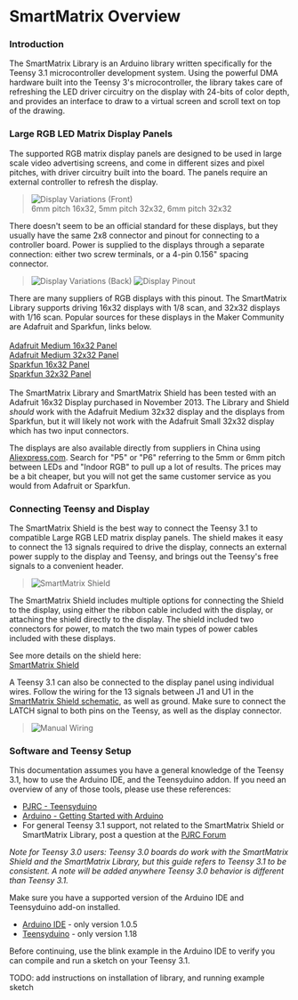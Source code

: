 # SmartMatrix Overview

### Introduction
The SmartMatrix Library is an Arduino library written specifically for the Teensy 3.1 microcontroller development system.  Using the powerful DMA hardware built into the Teensy 3's microcontroller, the library takes care of refreshing the LED driver circuitry on the display with 24-bits of color depth, and provides an interface to draw to a virtual screen and scroll text on top of the drawing.


### Large RGB LED Matrix Display Panels
The supported RGB matrix display panels are designed to be used in large scale video advertising screens, and come in different sizes and pixel pitches, with driver circuitry built into the board.  The panels require an external controller to refresh the display.

> ![Display Variations (Front)](photos/DisplayVariationsFront.jpg)  
> 6mm pitch 16x32, 5mm pitch 32x32, 6mm pitch 32x32

There doesn't seem to be an official standard for these displays, but they usually have the same 2x8 connector and pinout for connecting to a controller board.  Power is supplied to the displays through a separate connection: either two screw terminals, or a 4-pin 0.156" spacing connector.

> ![Display Variations (Back)](photos/DisplayVariationsBack.jpg)
> ![Display Pinout](photos/DisplayPinout.jpg)

There are many suppliers of RGB displays with this pinout.  The SmartMatrix Library supports driving 16x32 displays with 1/8 scan, and 32x32 displays with 1/16 scan.  Popular sources for these displays in the Maker Community are Adafruit and Sparkfun, links below.  
<br/>
[Adafruit Medium 16x32 Panel](http://www.adafruit.com/products/420)  
[Adafruit Medium 32x32 Panel](http://www.adafruit.com/products/1484)  
[Sparkfun 16x32 Panel](https://www.sparkfun.com/products/12583)  
[Sparkfun 32x32 Panel](https://www.sparkfun.com/products/12584)  
<br/>
The SmartMatrix Library and SmartMatrix Shield has been tested with an Adafruit 16x32 Display purchased in November 2013.  The Library and Shield _should_ work with the Adafruit Medium 32x32 display and the displays from Sparkfun, but it will likely not work with the Adafruit Small 32x32 display which has two input connectors.

The displays are also available directly from suppliers in China using [Aliexpress.com](http://www.aliexpress.com/).  Search for "P5" or "P6" referring to the 5mm or 6mm pitch between LEDs and "Indoor RGB" to pull up a lot of results.  The prices may be a bit cheaper, but you will not get the same customer service as you would from Adafruit or Sparkfun.

### Connecting Teensy and Display
The SmartMatrix Shield is the best way to connect the Teensy 3.1 to compatible Large RGB LED matrix display panels.  The shield makes it easy to connect the 13 signals required to drive the display, connects an external power supply to the display and Teensy, and brings out the Teensy's free signals to a convenient header.
> ![SmartMatrix Shield](photos/ProtoIsometric.jpg)

The SmartMatrix Shield includes multiple options for connecting the Shield to the display, using either the ribbon cable included with the display, or attaching the shield directly to the display.  The shield included two connectors for power, to match the two main types of power cables included with these displays.

See more details on the shield here:  
[SmartMatrix Shield](shieldref.html)

A Teensy 3.1 can also be connected to the display panel using individual wires.  Follow the wiring for the 13 signals between J1 and U1 in the [SmartMatrix Shield schematic](https://github.com/pixelmatix/SmartMatrix/raw/master/hardware/SmartMatrixShield_V1_sch.pdf), as well as ground.  Make sure to connect the LATCH signal to both pins on the Teensy, as well as the display connector.
> ![Manual Wiring](photos/TeensyManualWiring.jpg)


### Software and Teensy Setup
This documentation assumes you have a general knowledge of the Teensy 3.1, how to use the Arduino IDE, and the Teensyduino addon.  If you need an overview of any of those tools, please use these references:

* [PJRC - Teensyduino](http://www.pjrc.com/teensy/teensyduino.html)
* [Arduino - Getting Started with Arduino](http://arduino.cc/en/Guide/HomePage)
* For general Teensy 3.1 support, not related to the SmartMatrix Shield or SmartMatrix Library, post a question at the [PJRC Forum](http://forum.pjrc.com/forums/3-Technical-Support-amp-Questions)

_Note for Teensy 3.0 users: Teensy 3.0 boards do work with the SmartMatrix Shield and the SmartMatrix Library, but this guide refers to Teensy 3.1 to be consistent.  A note will be added anywhere Teensy 3.0 behavior is different than Teensy 3.1._

Make sure you have a supported version of the Arduino IDE and Teensyduino add-on installed.

* [Arduino IDE](http://arduino.cc/en/main/software) - only version 1.0.5
* [Teensyduino](http://www.pjrc.com/teensy/td_download.html) - only version 1.18

Before continuing, use the blink example in the Arduino IDE to verify you can compile and run a sketch on your Teensy 3.1.

TODO: add instructions on installation of library, and running example sketch
